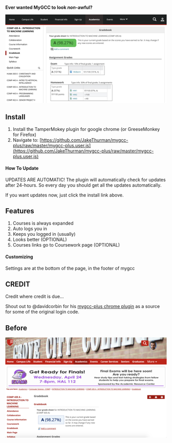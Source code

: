**Ever wanted MyGCC to look *non*-awful?**

![Screenshot of my.gcc.edu with the plugin running](./references/screenshot.png)

## Install
  1. Install the TamperMokey plugin for google chrome (or GreeseMonkey for Firefox)
  2. Navigate to: [https://github.com/JakeThurman/mygcc-plus/raw/master/mygcc-plus.user.js](https://github.com/JakeThurman/mygcc-plus/raw/master/mygcc-plus.user.js)

#### How To Update
UPDATES ARE AUTOMATIC!
The plugin will automatically check for updates after 24-hours. 
So every day you should get all the updates automatically.

If you want updates now, just click the install link above.


## Features
  1. Courses is always expanded
  2. Auto logs you in
  3. Keeps you logged in (usually)
  4. Looks better (OPTIONAL)
  5. Courses links go to Coursework page (OPTIONAL)

#### Customizing
Settings are at the bottom of the page, in the footer of mygcc


## CREDIT
Credit where credit is due...

Shout out to @davidcorbin for his [mygcc-plus chrome plugin](https://github.com/davidcorbin/mygcc-plus) as a source for some of the original login code.


## Before

![Screenshot of my.gcc.edu without the plugin running](./references/before.png)


